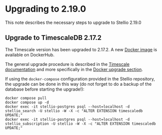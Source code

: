 # Upgrading to 2.19.0

This note describes the necessary steps to upgrade to Stellio 2.19.0

## Upgrade to TimescaleDB 2.17.2

The Timescale version has been upgraded to 2.17.2. A new [Docker image](https://hub.docker.com/repository/docker/stellio/stellio-timescale-postgis/tags/16-2.17.2-3.5/sha256:0493c3e285f5fc973ac00bb86b5bc9fc4cfee004608702e05cf9ab3715b9079f) is available on DockerHub.

The general upgrade procedure is described in the [Timescale documentation](https://docs.timescale.com/self-hosted/latest/upgrades/minor-upgrade/) and more specifically in the [Docker upgrade section](https://docs.timescale.com/self-hosted/latest/upgrades/upgrade-docker/).

If using the `docker-compose` configuration provided in the Stellio repository, the upgrade can be done in this way (do not forget to do a backup of the database before starting the upgrade!):

```shell
docker compose pull
docker compose up -d
docker exec -it stellio-postgres psql --host=localhost -d stellio_search -U stellio -W -X -c "ALTER EXTENSION timescaledb UPDATE;"
docker exec -it stellio-postgres psql --host=localhost -d stellio_subscription -U stellio -W -X -c "ALTER EXTENSION timescaledb UPDATE;"
```
